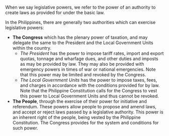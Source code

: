 When we say legislative powers, we refer to the power of an authority to create laws as provided for under the basic law.

In the Philippines, there are generally two authorities which can exercise legislative powers:
- **The Congress** which has the plenary power of taxation, and may delegate the same to the President and the Local Government Units within the country.
	- *The President* has the power to impose tariff rates, import and export quotas, tonnage and wharfage dues, and other duties and imposts as may be provided by law. They may also be provided with emergency powers in times of war or national emergencies. Note that this power may be limited and revoked by the Congress.
	- *The Local Government Units* has the power to impose taxes, fees, and charges in accordance with the conditions provided for by law. Note that the Philippine Constitution calls for the Congress to vest this power to Local Government Units and thus cannot be revoked.
- **The People**, through the exercise of their power for initiative and referendum. These powers allow people to propose and amend laws, and accept or reject laws passed by a legislative authority. This power is an inherent right of the people, being vested by the Philippine Constitution. The Congress provides for the system and conditions for such power.
